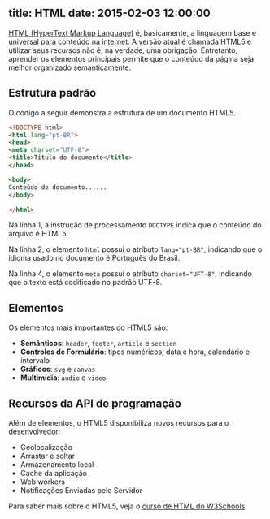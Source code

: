 title: HTML
date: 2015-02-03 12:00:00
---

[HTML (HyperText Markup Language)](http://www.w3.org/TR/html5/) é, basicamente, a linguagem base e universal para conteúdo na internet. A versão atual é chamada HTML5 e utilizar seus recursos não é, na verdade, uma obrigação. Entretanto, aprender os elementos principais permite que o conteúdo da página seja melhor organizado semanticamente.

## Estrutura padrão

O código a seguir demonstra a estrutura de um documento HTML5.


``` html
<!DOCTYPE html>
<html lang="pt-BR">
<head>
<meta charset="UTF-8">
<title>Título do documento</title>
</head>

<body>
Conteúdo do documento......
</body>

</html>
```

Na linha 1, a instrução de processamento `DOCTYPE` indica que o conteúdo do arquivo é HTML5.

Na linha 2, o elemento `html` possui o atributo `lang="pt-BR"`, indicando que o idioma usado no documento é Português do Brasil.

Na linha 4, o elemento `meta` possui o atributo `charset="UFT-8"`, indicando que o texto está codificado no padrão UTF-8.

## Elementos

Os elementos mais importantes do HTML5 são:

- **Semânticos**: `header`, `footer`, `article` e `section`
- **Controles de Formulário**: tipos numéricos, data e hora, calendário e intervalo
- **Gráficos**: `svg` e `canvas`
- **Multimídia**: `audio` e `video`

## Recursos da API de programação

Além de elementos, o HTML5 disponibiliza novos recursos para o desenvolvedor:
- Geolocalização
- Arrastar e soltar
- Armazenamento local
- Cache da aplicação
- Web workers
- Notificações Enviadas pelo Servidor

Para saber mais sobre o HTML5, veja o [curso de HTML do W3Schools](http://www.w3schools.com/html/default.asp). 